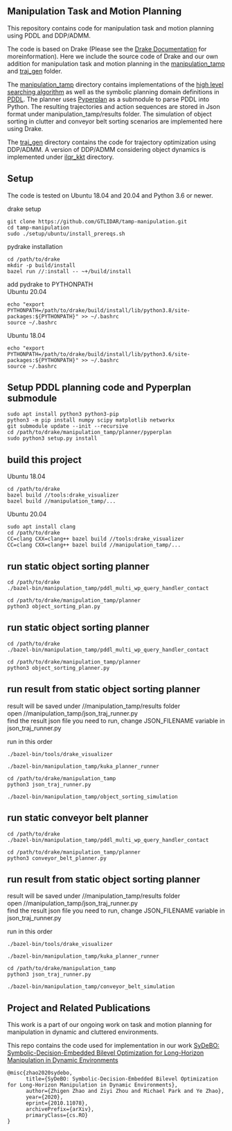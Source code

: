## Manipulation Task and Motion Planning
This repository contains code for manipulation task and motion planning using PDDL and DDP/ADMM.

The code is based on Drake (Please see the [Drake Documentation](https://drake.mit.edu) for moreinformation). Here we include the source code of Drake and our own addition for manipulation task and motion planning in the [manipulation_tamp](https://github.com/GTLIDAR/tamp-manipulation/tree/manipulation-tamp-RAL/manipulation_tamp) and [traj_gen](https://github.com/GTLIDAR/tamp-manipulation/tree/manipulation-tamp-RAL/traj_gen) folder.

The [manipulation_tamp](https://github.com/GTLIDAR/tamp-manipulation/tree/manipulation-tamp-RAL/manipulation_tamp) directory contains implementations of the [high level searching algorithm](https://github.com/GTLIDAR/tamp-manipulation/tree/manipulation-tamp-RAL/manipulation_tamp/planner) as well as the symbolic planning domain definitions in [PDDL](https://github.com/GTLIDAR/tamp-manipulation/tree/manipulation-tamp-RAL/manipulation_tamp/pddl). The planner uses [Pyperplan](https://github.com/aibasel/pyperplan) as a submodule to parse PDDL into Python. The resulting trajectories and action sequences are stored in Json format under manipulation_tamp/results folder. The simulation of object sorting in clutter and conveyor belt sorting scenarios are implemented here using Drake.

The [traj_gen](https://github.com/GTLIDAR/tamp-manipulation/tree/manipulation-tamp-RAL/traj_gen) directory contains the code for trajectory optimization using DDP/ADMM. A version of DDP/ADMM considering object dynamics is implemented under [ilqr_kkt](https://github.com/GTLIDAR/tamp-manipulation/tree/manipulation-tamp-RAL/traj_gen/ilqr_kkt) directory.

## Setup
The code is tested on Ubuntu 18.04 and 20.04 and Python 3.6 or newer.

drake setup
```
git clone https://github.com/GTLIDAR/tamp-manipulation.git
cd tamp-manipulation
sudo ./setup/ubuntu/install_prereqs.sh
```

pydrake installation
```
cd /path/to/drake
mkdir -p build/install
bazel run //:install -- ~+/build/install
```

add pydrake to PYTHONPATH<br />
Ubuntu 20.04
```
echo "export PYTHONPATH=/path/to/drake/build/install/lib/python3.8/site-packages:${PYTHONPATH}" >> ~/.bashrc
source ~/.bashrc
```
Ubuntu 18.04
```
echo "export PYTHONPATH=/path/to/drake/build/install/lib/python3.6/site-packages:${PYTHONPATH}" >> ~/.bashrc
source ~/.bashrc
```

## Setup PDDL planning code and Pyperplan submodule
```
sudo apt install python3 python3-pip
python3 -m pip install numpy scipy matplotlib networkx
git submodule update --init --recursive
cd /path/to/drake/manipulation_tamp/planner/pyperplan
sudo python3 setup.py install
```


## build this project
Ubuntu 18.04
```
cd /path/to/drake
bazel build //tools:drake_visualizer
bazel build //manipulation_tamp/...
```

Ubuntu 20.04
```
sudo apt install clang
cd /path/to/drake
CC=clang CXX=clang++ bazel build //tools:drake_visualizer
CC=clang CXX=clang++ bazel build //manipulation_tamp/...
```

## run static object sorting planner
```
cd /path/to/drake
./bazel-bin/manipulation_tamp/pddl_multi_wp_query_handler_contact

cd /path/to/drake/manipulation_tamp/planner
python3 object_sorting_plan.py
```

## run static object sorting planner
```
cd /path/to/drake
./bazel-bin/manipulation_tamp/pddl_multi_wp_query_handler_contact

cd /path/to/drake/manipulation_tamp/planner
python3 object_sorting_planner.py
```

## run result from static object sorting planner
result will be saved under //manipulation_tamp/results folder<br />
open //manipulation_tamp/json_traj_runner.py<br />
find the result json file you need to run, change JSON_FILENAME variable in json_traj_runner.py<br />

run in this order
```
./bazel-bin/tools/drake_visualizer

./bazel-bin/manipulation_tamp/kuka_planner_runner

cd /path/to/drake/manipulation_tamp
python3 json_traj_runner.py

./bazel-bin/manipulation_tamp/object_sorting_simulation
```

## run static conveyor belt planner
```
cd /path/to/drake
./bazel-bin/manipulation_tamp/pddl_multi_wp_query_handler_contact

cd /path/to/drake/manipulation_tamp/planner
python3 conveyor_belt_planner.py
```

## run result from static object sorting planner
result will be saved under //manipulation_tamp/results folder<br />
open //manipulation_tamp/json_traj_runner.py<br />
find the result json file you need to run, change JSON_FILENAME variable in json_traj_runner.py<br />

run in this order
```
./bazel-bin/tools/drake_visualizer

./bazel-bin/manipulation_tamp/kuka_planner_runner

cd /path/to/drake/manipulation_tamp
python3 json_traj_runner.py

./bazel-bin/manipulation_tamp/conveyor_belt_simulation
```

## Project and Related Publications
This work is a part of our ongoing work on task and motion planning for manipulation in dynamic and cluttered environments.

This repo contains the code used for implementation in our work [SyDeBO: Symbolic-Decision-Embedded Bilevel Optimization for Long-Horizon Manipulation in Dynamic Environments](https://arxiv.org/abs/2010.11078)

```
@misc{zhao2020sydebo,
      title={SyDeBO: Symbolic-Decision-Embedded Bilevel Optimization for Long-Horizon Manipulation in Dynamic Environments}, 
      author={Zhigen Zhao and Ziyi Zhou and Michael Park and Ye Zhao},
      year={2020},
      eprint={2010.11078},
      archivePrefix={arXiv},
      primaryClass={cs.RO}
}
```
